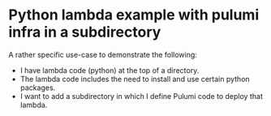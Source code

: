 # Python lambda example with pulumi infra in a subdirectory

A rather specific use-case to demonstrate the following:
* I have lambda code (python) at the top of a directory. 
* The lambda code includes the need to install and use certain python packages.
* I want to add a subdirectory in which I define Pulumi code to deploy that lambda.
